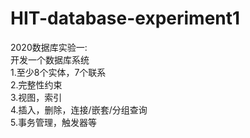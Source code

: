 # HIT-database-experiment1
2020数据库实验一:  
开发一个数据库系统  
1.至少8个实体，7个联系  
2.完整性约束  
3.视图，索引  
4.插入，删除，连接/嵌套/分组查询  
5.事务管理，触发器等

